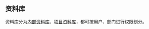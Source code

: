 ## 资料库
资料库分为[内部资料库](/nei-bu-zi-liao-ku/nei-bu-zi-liao-ku.md)、[项目资料库](/nei-bu-zi-liao-ku/xiang-mu-zi-liao-ku.md)，都可按用户、部门进行权限划分。
